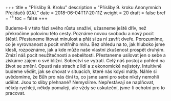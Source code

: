 +++
title = "Přísliby 9. Kroku"
description = "Přísliby 9. kroku Anonymních Přejídačů (OA)."
date = 2018-06-04T17:20:11Z
weight = 20
draft = false
bref = ""
toc = false
+++

<p>
Budeme-li v této fázi svého růstu snaživí, užasneme ještě dřív, než překročíme polovinu této cesty. Poznáme novou svobodu a nový pocit štěstí. Přestaneme litovat minulost a přát si za ní zavřít dveře. Porozumíme, co je vyrovnanost a pocit vnitřního míru. Bez ohledu na to, jak hluboko jsme klesli, rozpoznáme, jak a kde může naše vlastní zkušenost prospět druhým. Zmizí náš pocit neužitečnosti a sebelítosti. Přestaneme usilovat jen o sebe a získáme zájem o své bližní. Sobectví se
vytratí. Celý náš postoj a pohled na život se změní. Opustí nás strach z lidí a z ekonomické nejistoty. Intuitivně budeme vědět, jak se chovat v situacích, které nás kdysi mátly. Náhle si uvědomíme, že Bůh pro nás činí to, co jsme sami pro sebe nikdy nemohli udělat. Jsou to sliby přehnané? Nemyslíme. Nepřestávají se naplňovat, někdy rychleji, někdy pomaleji, ale vždy se uskuteční, jsme-li ochotni pro to pracovat.
</p>
